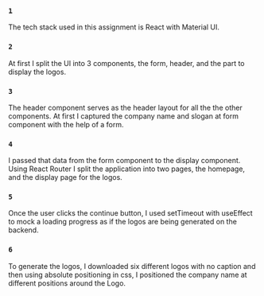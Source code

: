 ### `1`

The tech stack used in this assignment is React with Material UI. 

### `2`

At first I split the UI into 3 components, the form, header, and the part to display the logos.

### `3`

The header component serves as the header layout for all the the other components. At first I captured the company name and slogan at form component with the help of a form. 

### `4`

I passed that data from the form component to the display component. Using React Router I split the application into two pages, the homepage, and the display page for the logos. 

### `5`

Once the user clicks the continue button, I used setTimeout with useEffect to mock a loading progress as if the logos are being generated on the backend. 

### `6`

To generate the logos, I downloaded six different logos with no caption and then using absolute positioning in css, I positioned the company name at different positions around the Logo. 



